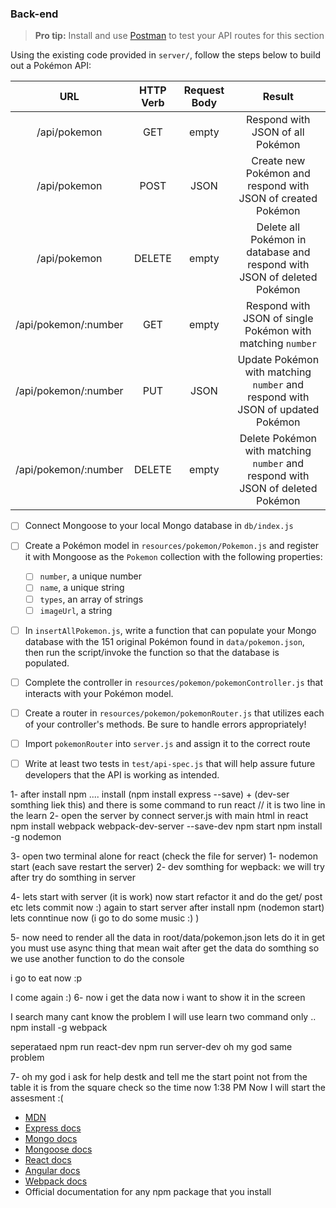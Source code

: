
### Back-end

> **Pro tip:** Install and use [Postman](https://www.getpostman.com/) to test your API routes for this section

Using the existing code provided in `server/`, follow the steps below to build out a Pokémon API:
   
|      URL             | HTTP Verb | Request Body |                               Result                                           |
|:--------------------:|:---------:|:------------:|:------------------------------------------------------------------------------:|
| /api/pokemon         |    GET    |    empty     |Respond with JSON of all Pokémon                                                |
| /api/pokemon         |    POST   |     JSON     |Create new Pokémon and respond with JSON of created Pokémon                     |
| /api/pokemon         |   DELETE  |    empty     |Delete all Pokémon in database and respond with JSON of deleted Pokémon         |
| /api/pokemon/:number |    GET    |    empty     |Respond with JSON of single Pokémon with matching `number`                      |
| /api/pokemon/:number |    PUT    |     JSON     |Update Pokémon with matching `number` and respond with JSON of updated Pokémon  |
| /api/pokemon/:number |   DELETE  |    empty     |Delete Pokémon with matching `number` and respond with JSON of deleted Pokémon  |


- [ ] Connect Mongoose to your local Mongo database in `db/index.js`
- [ ] Create a Pokémon model in `resources/pokemon/Pokemon.js` and register it with Mongoose as the `Pokemon` collection with the following properties:
  - [ ] `number`, a unique number
  - [ ] `name`, a unique string
  - [ ] `types`, an array of strings
  - [ ] `imageUrl`, a string
- [ ] In `insertAllPokemon.js`, write a function that can populate your Mongo database with the 151 original Pokémon found in `data/pokemon.json`, then run the script/invoke the function so that the database is populated.
- [ ] Complete the controller in `resources/pokemon/pokemonController.js` that interacts with your Pokémon model.
- [ ] Create a router in `resources/pokemon/pokemonRouter.js` that utilizes each of your controller's methods. Be sure to handle errors appropriately!
- [ ] Import `pokemonRouter` into `server.js` and assign it to the correct route
- [ ] Write at least two tests in `test/api-spec.js` that will help assure future developers that the API is working as intended.


1- after install npm ....
   install (npm install express --save) + (dev-ser somthing liek this)
   and there is some command to run react // it is two line in the learn 
2- open the server by connect server.js with main html in react
npm install webpack webpack-dev-server --save-dev
npm start
npm install -g nodemon

3- open two terminal alone for react (check the file for server)
   1- nodemon start (each save restart the server)
   2- dev somthing for wepback: we will try after try do somthing in server


4- lets start with server (it is work) now start refactor it and do the get/ post etc
lets commit now :)
again to start server after install npm (nodemon start)
lets conntinue now (i go to do some music :) )

5- now need to render all the data in root/data/pokemon.json lets do it
in get you must use async thing that mean wait after get the data do somthing so we 
use another function to do the console	

i go to eat now :p 

I come again :)
6- now i get the data now i want to show it in the screen

I search many cant know the problem I will use learn two command only ..
  npm install -g webpack

seperataed
  npm run react-dev
  npm run server-dev
oh my god same problem


7- oh my god i ask for help destk and tell me the start point not from the table it is from the square check
so the time now 1:38 PM 
Now I will start the assesment :(


* [MDN](https://developer.mozilla.org/en-US/)
* [Express docs](https://expressjs.com/)
* [Mongo docs](https://docs.mongodb.com/)
* [Mongoose docs](http://mongoosejs.com/docs/index.html)
* [React docs](https://facebook.github.io/react/docs/getting-started.html)
* [Angular docs](https://docs.angularjs.org/api)
* [Webpack docs](https://webpack.github.io/docs/)
* Official documentation for any npm package that you install

